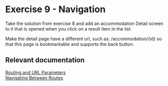 # Exercise 9 - Navigation

Take the solution from exercise 8 and add an accommodation Detail screen to it that is opened when you click on a result item in the list.

Make the detail page have a different url, such as: /accommodation/{id} so that this page is bookmarkable and supports the back button.

## Relevant documentation
[Routing and URL Parameters](https://vaadin.com/docs/flow/routing/tutorial-router-url-parameters.html)  
[Navigating Between Routes](https://vaadin.com/docs/v14/flow/routing/tutorial-routing-navigation.html)
